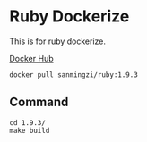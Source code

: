 # Ruby Dockerize

This is for ruby dockerize.

[Docker Hub](https://hub.docker.com/r/sanmingzi/ruby/)

```docker pull sanmingzi/ruby:1.9.3```

## Command

```
cd 1.9.3/
make build
```
